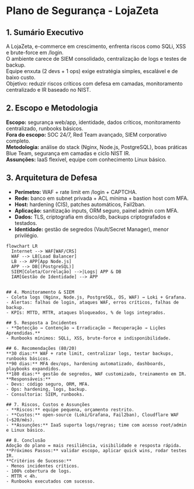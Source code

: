 # Plano de Segurança - LojaZeta


## 1. Sumário Executivo
A LojaZeta, e-commerce em crescimento, enfrenta riscos como SQLi, XSS e brute-force em /login.  
O ambiente carece de SIEM consolidado, centralização de logs e testes de backup.  
Equipe enxuta (2 devs + 1 ops) exige estratégia simples, escalável e de baixo custo.  
Objetivo: reduzir riscos críticos com defesa em camadas, monitoramento centralizado e IR baseado no NIST.  

## 2. Escopo e Metodologia
**Escopo:** segurança web/app, identidade, dados críticos, monitoramento centralizado, runbooks básicos.  
**Fora do escopo:** SOC 24/7, Red Team avançado, SIEM corporativo completo.  
**Metodologia:** análise do stack (Nginx, Node.js, PostgreSQL), boas práticas Blue Team, segurança em camadas e ciclo NIST IR.  
**Assunções:** IaaS flexível, equipe com conhecimento Linux básico.  

## 3. Arquitetura de Defesa
- **Perímetro:** WAF + rate limit em /login + CAPTCHA.  
- **Rede:** banco em subnet privada + ACL mínima + bastion host com MFA.  
- **Host:** hardening (CIS), patches automáticos, Fail2ban.  
- **Aplicação:** sanitização inputs, ORM seguro, painel admin com MFA.  
- **Dados:** TLS, criptografia em disco/db, backups criptografados e testados.  
- **Identidade:** gestão de segredos (Vault/Secret Manager), menor privilégio.  

```mermaid
flowchart LR
  Internet --> WAF[WAF/CRS]
  WAF --> LB[Load Balancer]
  LB --> APP[App Node.js]
  APP --> DB[(PostgreSQL)]
  SIEM[Coleta/Correlação] -->|Logs| APP & DB
  IAM[Gestão de Identidade] --> APP


## 4. Monitoramento & SIEM
- Coleta logs (Nginx, Node.js, PostgreSQL, OS, WAF) → Loki + Grafana.  
- Alertas: falhas de login, ataques WAF, erros críticos, falhas de backup.  
- KPIs: MTTD, MTTR, ataques bloqueados, % de logs integrados.  

## 5. Resposta a Incidentes
- **Detecção → Contenção → Erradicação → Recuperação → Lições Aprendidas.**  
- Runbooks mínimos: SQLi, XSS, brute-force e indisponibilidade.  

## 6. Recomendações (80/20)
**30 dias:** WAF + rate limit, centralizar logs, testar backups, runbooks básicos.  
**90 dias:** MFA dev/ops, hardening automatizado, dashboards, playbooks expandidos.  
**180 dias:** gestão de segredos, WAF customizado, treinamento em IR.  
**Responsáveis:**  
- Devs: código seguro, ORM, MFA.  
- Ops: hardening, logs, backup.  
- Consultoria: SIEM, runbooks.  

## 7. Riscos, Custos e Assunções
- **Riscos:** equipe pequena, orçamento restrito.  
- **Custos:** open-source (Loki/Grafana, Fail2ban), Cloudflare WAF (~$20/mês).  
- **Assunções:** IaaS suporta logs/regras; time com acesso root/admin e Linux básico.  

## 8. Conclusão
Adoção do plano = mais resiliência, visibilidade e resposta rápida.  
**Próximos Passos:** validar escopo, aplicar quick wins, rodar testes IR.  
**Critérios de Sucesso:**  
- Menos incidentes críticos.  
- 100% cobertura de logs.  
- MTTR < 4h.  
- Runbooks executados com sucesso.  
